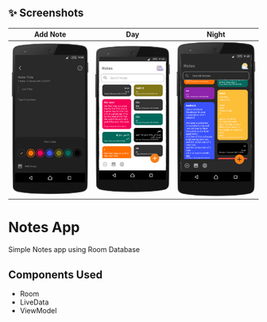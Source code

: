 ## ✨ Screenshots
| Add Note | Day |  Night |
|:-:|:-:|:-:|
| ![Fist](screen/pic1.png?raw=true) | ![3](screen/pic2.png?raw=true) | ![3](screen/pic3.png?raw=true) |

# Notes App
Simple Notes app using Room Database

## Components Used
* Room
* LiveData
* ViewModel


